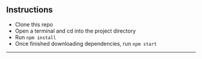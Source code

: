 ## Instructions

- Clone this repo
- Open a terminal and cd into the project directory
- Run `npm install`
- Once finished downloading dependencies, run `npm start`
---------------------------------------------------------------------------------------------------------------

